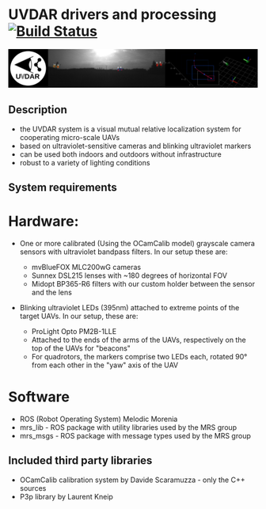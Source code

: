# UVDAR drivers and processing [![Build Status](https://travis-ci.com/ctu-mrs/uvdar.svg?branch=master)](https://travis-ci.com/ctu-mrs/uvdar)

![](.fig/thumbnail.jpg)

## Description

* the UVDAR system is a visual mutual relative localization system for cooperating micro-scale UAVs
* based on ultraviolet-sensitive cameras and blinking ultraviolet markers
* can be used both indoors and outdoors without infrastructure
* robust to a variety of lighting conditions

## System requirements

# Hardware:
* One or more calibrated (Using the OCamCalib model) grayscale camera sensors with ultraviolet bandpass filters. In our setup these are:
  * mvBlueFOX MLC200wG cameras
  * Sunnex DSL215 lenses with ~180 degrees of horizontal FOV 
  * Midopt BP365-R6 filters with our custom holder between the sensor and the lens

* Blinking ultraviolet LEDs (395nm) attached to extreme points of the target UAVs. In our setup, these are:
  * ProLight Opto PM2B-1LLE
  * Attached to the ends of the arms of the UAVs, respectively on the top of the UAVs for "beacons"
  * For quadrotors, the markers comprise two LEDs each, rotated 90&deg; from each other in the "yaw" axis of the UAV
# Software
  * ROS (Robot Operating System) Melodic Morenia
  * mrs_lib - ROS package with utility libraries used by the MRS group
  * mrs_msgs - ROS package with message types used by the MRS group

## Included third party libraries
  * OCamCalib calibration system by Davide Scaramuzza - only the C++ sources
  * P3p library by Laurent Kneip

